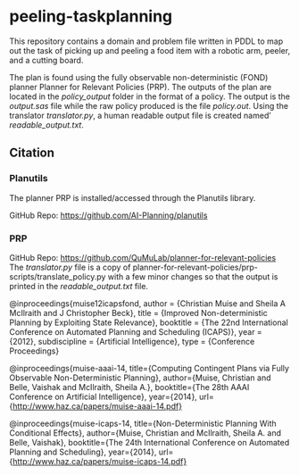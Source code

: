 # peeling-taskplanning

This repository contains a domain and problem file written in PDDL
to map out the task of picking up and peeling a food item with a
robotic arm, peeler, and a cutting board. 

The plan is found using the fully observable non-deterministic (FOND) planner
Planner for Relevant Policies (PRP). The outputs of the plan are located in the
_policy_output_ folder in the format of a policy. The output is the _output.sas_
file while the raw policy produced is the file _policy.out_. Using the 
translator _translator.py_, a human readable output file is created namedʼ
_readable_output.txt_.

## Citation
### Planutils
The planner PRP is installed/accessed through the Planutils library.

GitHub Repo: https://github.com/AI-Planning/planutils

### PRP
GitHub Repo: https://github.com/QuMuLab/planner-for-relevant-policies
The _translator.py_ file is a copy of planner-for-relevant-policies/prp-scripts/translate_policy.py 
with a few minor changes so that the output is printed in the _readable_output.txt_ file.

@inproceedings{muise12icapsfond,
  author = {Christian Muise and Sheila A McIlraith and J Christopher Beck},
  title = {Improved Non-deterministic Planning by Exploiting State Relevance},
  booktitle = {The 22nd International Conference on Automated Planning and Scheduling (ICAPS)},
  year = {2012},
  subdiscipline = {Artificial Intelligence},
  type = {Conference Proceedings}

@inproceedings{muise-aaai-14,
  title={Computing Contingent Plans via Fully Observable Non-Deterministic Planning},
  author={Muise, Christian and Belle, Vaishak and McIlraith, Sheila A.},
  booktitle={The 28th AAAI Conference on Artificial Intelligence},
  year={2014},
  url={http://www.haz.ca/papers/muise-aaai-14.pdf}

@inproceedings{muise-icaps-14,
  title={Non-Deterministic Planning With Conditional Effects},
  author={Muise, Christian and McIlraith, Sheila A. and Belle, Vaishak},
  booktitle={The 24th International Conference on Automated Planning and Scheduling},
  year={2014},
  url={http://www.haz.ca/papers/muise-icaps-14.pdf}
